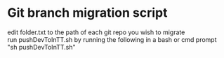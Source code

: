 # Git branch migration script
edit folder.txt to the path of each git repo you wish to migrate  
run pushDevToInTT.sh by running the following in a bash or cmd prompt  
"sh pushDevToInTT.sh"

